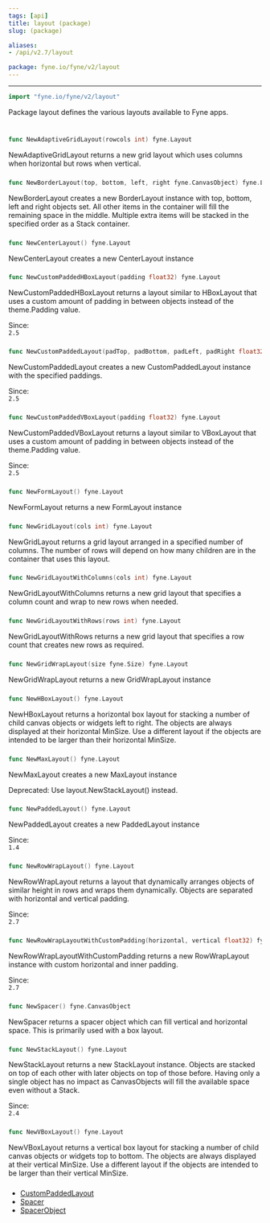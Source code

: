 ```yaml
---
tags: [api]
title: layout (package)
slug: (package)

aliases:
- /api/v2.7/layout

package: fyne.io/fyne/v2/layout
---
```



---
```go
import "fyne.io/fyne/v2/layout"
```

Package layout defines the various layouts available to Fyne apps.

#

###

```go
func NewAdaptiveGridLayout(rowcols int) fyne.Layout
```
NewAdaptiveGridLayout returns a new grid layout which uses columns when horizontal but rows when vertical.

###

```go
func NewBorderLayout(top, bottom, left, right fyne.CanvasObject) fyne.Layout
```
NewBorderLayout creates a new BorderLayout instance with top, bottom, left and right objects set. All other items in the container will fill the remaining space in the middle. Multiple extra items will be stacked in the specified order as a Stack container.

###

```go
func NewCenterLayout() fyne.Layout
```
NewCenterLayout creates a new CenterLayout instance

###

```go
func NewCustomPaddedHBoxLayout(padding float32) fyne.Layout
```
NewCustomPaddedHBoxLayout returns a layout similar to HBoxLayout that uses a custom amount of padding in between objects instead of the theme.Padding value.


<div class="since">Since: <code>
2.5</code></div>

###

```go
func NewCustomPaddedLayout(padTop, padBottom, padLeft, padRight float32) fyne.Layout
```
NewCustomPaddedLayout creates a new CustomPaddedLayout instance with the specified paddings.


<div class="since">Since: <code>
2.5</code></div>

###

```go
func NewCustomPaddedVBoxLayout(padding float32) fyne.Layout
```
NewCustomPaddedVBoxLayout returns a layout similar to VBoxLayout that uses a custom amount of padding in between objects instead of the theme.Padding value.


<div class="since">Since: <code>
2.5</code></div>

###

```go
func NewFormLayout() fyne.Layout
```
NewFormLayout returns a new FormLayout instance

###

```go
func NewGridLayout(cols int) fyne.Layout
```
NewGridLayout returns a grid layout arranged in a specified number of columns. The number of rows will depend on how many children are in the container that uses this layout.

###

```go
func NewGridLayoutWithColumns(cols int) fyne.Layout
```
NewGridLayoutWithColumns returns a new grid layout that specifies a column count and wrap to new rows when needed.

###

```go
func NewGridLayoutWithRows(rows int) fyne.Layout
```
NewGridLayoutWithRows returns a new grid layout that specifies a row count that creates new rows as required.

###

```go
func NewGridWrapLayout(size fyne.Size) fyne.Layout
```
NewGridWrapLayout returns a new GridWrapLayout instance

###

```go
func NewHBoxLayout() fyne.Layout
```
NewHBoxLayout returns a horizontal box layout for stacking a number of child canvas objects or widgets left to right. The objects are always displayed at their horizontal MinSize. Use a different layout if the objects are intended to be larger than their horizontal MinSize.

###

```go
func NewMaxLayout() fyne.Layout
```
NewMaxLayout creates a new MaxLayout instance


<div class="deprecated">
Deprecated: Use layout.NewStackLayout() instead.</div>

###

```go
func NewPaddedLayout() fyne.Layout
```
NewPaddedLayout creates a new PaddedLayout instance


<div class="since">Since: <code>
1.4</code></div>

###

```go
func NewRowWrapLayout() fyne.Layout
```
NewRowWrapLayout returns a layout that dynamically arranges objects of similar height in rows and wraps them dynamically. Objects are separated with horizontal and vertical padding.


<div class="since">Since: <code>
2.7</code></div>

###

```go
func NewRowWrapLayoutWithCustomPadding(horizontal, vertical float32) fyne.Layout
```
NewRowWrapLayoutWithCustomPadding returns a new RowWrapLayout instance with custom horizontal and inner padding.


<div class="since">Since: <code>
2.7</code></div>

###

```go
func NewSpacer() fyne.CanvasObject
```
NewSpacer returns a spacer object which can fill vertical and horizontal space. This is primarily used with a box layout.

###

```go
func NewStackLayout() fyne.Layout
```
NewStackLayout returns a new StackLayout instance. Objects are stacked on top of each other with later objects on top of those before. Having only a single object has no impact as CanvasObjects will fill the available space even without a Stack.


<div class="since">Since: <code>
2.4</code></div>

###

```go
func NewVBoxLayout() fyne.Layout
```
NewVBoxLayout returns a vertical box layout for stacking a number of child canvas objects or widgets top to bottom. The objects are always displayed at their vertical MinSize. Use a different layout if the objects are intended to be larger than their vertical MinSize.

###

 * [CustomPaddedLayout](custompaddedlayout.html)
 * [Spacer](spacer.html)
 * [SpacerObject](spacerobject.html)

